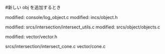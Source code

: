 #新しい obj を追加するとき

modified: console/log_object.c
modified: incs/object.h

modified: srcs/intersection/intersect_utils.c
modified: srcs/object/objects.c

modified: vector/vector.h

srcs/intersection/intersect_cone.c
vector/cone.c

